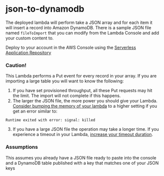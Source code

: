 # json-to-dynamodb
The deployed lambda will perform take a JSON array and for each item it will insert a record into Amazon DynamoDB. There is a sample JSON file named `fileToImport` that you can modify from the Lambda Console and add your custom content to.


Deploy to your account in the AWS Console using the [Serverless Application Repository](https://serverlessrepo.aws.amazon.com/applications/arn:aws:serverlessrepo:us-east-1:675087241163:applications~json-to-dynamodb-importer)

### Caution!
This Lambda performs a Put event for every record in your array. If you are importing a large table you will want to know the following:
1. If you have set provisioned throughput, all these Put requests may hit the limit. The import will not complete if this happens.
2. The larger the JSON file, the more power you should give your Lambda. [Consider bumping the memory of your lambda](https://docs.aws.amazon.com/lambda/latest/dg/resource-model.html) to a higher setting if you get an error similar to:
```
Runtime exited with error: signal: killed
```
3. If you have a large JSON file the operation may take a longer time. If you experience a timeout in your Lambda, [increase your timeout duration](https://docs.aws.amazon.com/lambda/latest/dg/resource-model.html).



### Assumptions
This assumes you already have a JSON file ready to paste into the console and a DynamoDB table published with a key that matches one of your JSON keys


